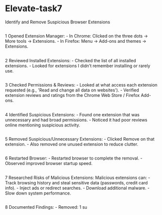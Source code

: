 # Elevate-task7
Identify and Remove Suspicious Browser Extensions
##
1 Opened Extension Manager: - In Chrome: Clicked on the three dots → More tools →
Extensions. - In Firefox: Menu → Add-ons and themes → Extensions.
##
2 Reviewed Installed Extensions: - Checked the list of all installed extensions. - Looked for
extensions I didn’t remember installing or rarely use.
##
3 Checked Permissions & Reviews: - Looked at what access each extension requested (e.g.,
'Read and change all data on websites'). - Verified extension reviews and ratings from the
Chrome Web Store / Firefox Add-ons.
##
4 Identified Suspicious Extensions: - Found one extension that was unnecessary and had broad
permissions. - Noticed it had poor reviews online mentioning suspicious activity.
##
5 Removed Suspicious/Unnecessary Extensions: - Clicked Remove on that extension. - Also
removed one unused extension to reduce clutter.
##
6 Restarted Browser: - Restarted browser to complete the removal. - Observed improved browser
startup speed.
##
7 Researched Risks of Malicious Extensions: Malicious extensions can: - Track browsing history
and steal sensitive data (passwords, credit card info). - Inject ads or redirect searches. -
Download additional malware. - Slow down system performance.
##
8 Documented Findings: - Removed: 1 su
